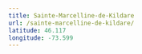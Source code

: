 ```yaml
---
title: Sainte-Marcelline-de-Kildare
url: /sainte-marcelline-de-kildare/
latitude: 46.117
longitude: -73.599
---
```


